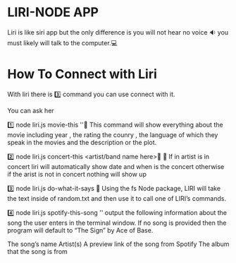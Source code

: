 # LIRI-NODE APP
Liri is like siri app but the only difference is you will not hear no voice :sound:
you must likely will talk to the computer.:computer: 

# How To Connect with Liri 
With liri there is :three: command you can use connect with it.

You can ask her 

:one: node liri.js movie-this '<movie name here>':movie_camera:
This command will show everything about the movie including year , the rating the counry , the language of which they speak in the movies and the description or the plot.

:two: node liri.js concert-this <artist/band name here>:musical_note: :microphone:
If in artist is in concert liri will automatically show date and when is the concert otherwise if the arist is not in concert nothing will show up 

:three: node liri.js do-what-it-says :speech_balloon:
Using the fs Node package, LIRI will take the text inside of random.txt and then use it to call one of LIRI’s commands.


:four: node liri.js spotify-this-song '<song name here>'
output the following information about the song the user enters in the terminal window. If no song is provided then the program will default to “The Sign” by Ace of Base.

The song’s name
Artist(s)
A preview link of the song from Spotify
The album that the song is from




